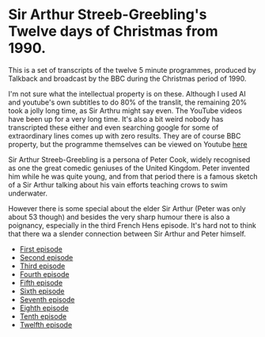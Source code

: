 # Sir Arthur Streeb-Greebling's Twelve days of Christmas from 1990.

This is a set of transcripts of the twelve 5 minute programmes, produced by Talkback and broadcast by the BBC during the Christmas period of 1990.

I'm not sure what the intellectual property is on these. Although I used AI and youtube's own subtitles to do 80% of the translit, the remaining 20% took a jolly long time, as Sir Arthru might say even. The YouTube videos have been up for a very long time. It's also a bit weird nobody has transcripted these either and even searching google for some of extraordinary lines comes up with zero results.
They are of course BBC property, but the programme themselves can be viewed on Youtube [here](https://www.youtube.com/playlist?list=PL5918027E140EF1F7)

Sir Arthur Streeb-Greebling is a persona of Peter Cook, widely recognised as one the great comedic geniuses of the 
United Kingdom. Peter invented him while he was quite young, and from that period there is a famous sketch of a
Sir Arthur talking about his vain efforts teaching crows to swim underwater.

However there is some special about the elder Sir Arthur (Peter was only about 53 though) and besides the very sharp humour there is also a poignancy, especially in the third French Hens episode. It's hard not to think that there wa a slender connection between Sir Arthur and Peter himself.

- [First episode](https://rafalcode.github.io/streeb12days/ep1_partridgepear.html)
- [Second episode](https://rafalcode.github.io/streeb12days/ep2_turtledoves.html)
- [Third episode](https://rafalcode.github.io/streeb12days/ep3_frenchhens.html)
- [Fourth episode](https://rafalcode.github.io/streeb12days/ep4_callingbirds.html)
- [Fifth episode](https://rafalcode.github.io/streeb12days/ep5_goldrings.html)
- [Sixth episode](https://rafalcode.github.io/streeb12days/ep6_geese.html)
- [Seventh episode](https://rafalcode.github.io/streeb12days/ep7_swans.html)
- [Eighth episode](https://rafalcode.github.io/streeb12days/ep8_maids.html)
- [Tenth episode](https://rafalcode.github.io/streeb12days/ep10_pipers.html)
- [Twelfth episode](https://rafalcode.github.io/streeb12days/ep12_lords.html)

